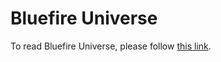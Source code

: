 # Bluefire Universe

<script type="text/javascript">location.replace("http://simp.ly/p/zjZTzK");</script>

To read Bluefire Universe, please follow [this link](http://simp.ly/p/zjZTzK).
